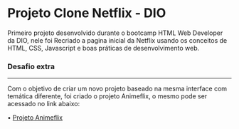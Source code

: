 <h1>Projeto Clone Netflix - DIO </h1> 



<p>Primeiro projeto desenvolvido durante o bootcamp HTML Web Developer da DIO, nele foi Recriado a pagina inicial da Netflix usando os conceitos de HTML, CSS, Javascript e boas práticas de desenvolvimento web. </p>





<h3>
    Desafio extra
</h3>

<hr> 

<p>
    Com o objetivo de criar um novo projeto baseado na mesma interface com temática diferente, foi criado o projeto Animeflix, o mesmo pode ser acessado no link abaixo:
</p>


<p>
    • <a href="#">Projeto Animeflix</a>
</p>

